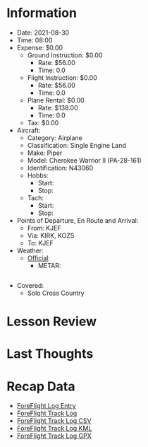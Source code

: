 # Information
- Date: 2021-08-30
- Time: 08:00
- Expense: $0.00
	- Ground Instruction: $0.00
		- Rate: $56.00
		- Time: 0.0
	- Flight Instruction: $0.00
		- Rate: $56.00
		- Time: 0.0
	- Plane Rental: $0.00
		- Rate: $138.00
		- Time: 0.0
	- Tax: $0.00
- Aircraft:
	- Category: Airplane
	- Classification: Single Engine Land
	- Make: Piper
	- Model: Cherokee Warrior II (PA-28-161)
	- Identification: N43060
	- Hobbs: 
		- Start: 
		- Stop: 
	- Tach: 
		- Start: 
		- Stop: 
- Points of Departure, En Route and Arrival:
	- From: KJEF
	- Via: KIRK, KOZS
	- To: KJEF
- Weather:
	- [Official](http://aviationwxchartsarchive.com/product/metar):
		- METAR: 
			```
			```
- Covered:
	- Solo Cross Country
# Lesson Review
# Last Thoughts
# Recap Data
- [ForeFlight Log Entry](https://plan.foreflight.com/summary/...)
- [ForeFlight Track Log](https://plan.foreflight.com/s/track/...)
- [ForeFlight Track Log CSV](./supportData/2021-08-30.foreflight.tracklog.csv)
- [ForeFlight Track Log KML](./supportData/2021-08-30.foreflight.tracklog.kml)
- [ForeFlight Track Log GPX](./supportData/2021-08-30.foreflight.tracklog.gpx)
